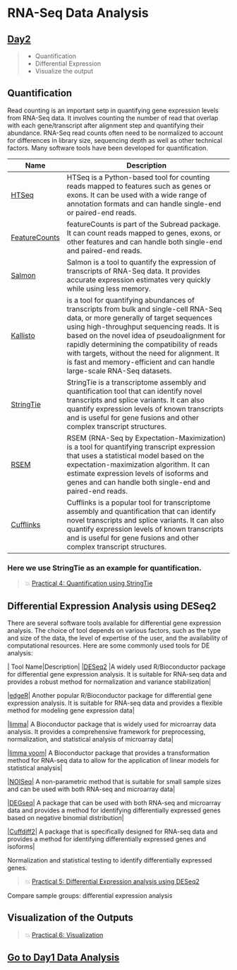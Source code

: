 # RNA-Seq Data Analysis

## [Day2](rna-seq-wes-data-analysis-day2.md)


> -  Quantification
> -  Differential Expression
> -  Visualize the output


## Quantification

Read counting is an important setp in quantifying gene expression levels from RNA-Seq data.  It involves counting the number of read that overlap with each gene/transcript after alignment step and quantifying their abundance.  RNA-Seq read counts often need to be normalized to account for differences in library size, sequencing depth as well as other technical factors.  Many software tools have been developed for quantification.

|Name|Description|
|----|----|
|[HTSeq](https://htseq.readthedocs.io/en/master/index.html) | HTSeq is a Python-based tool for counting reads mapped to features such as genes or exons. It can be used with a wide range of annotation formats and can handle single-end or paired-end reads.|
|[FeatureCounts](https://subread.sourceforge.net/featureCounts.html) | featureCounts is part of the Subread package. It can count reads mapped to genes, exons, or other features and can handle both single-end and paired-end reads.|
|[Salmon](https://combine-lab.github.io/salmon/)| Salmon is a tool to quantify the expression of transcripts of RNA-Seq data. It provides accurate expression estimates very quickly while using less memory.|
|[Kallisto](https://pachterlab.github.io/kallisto/about)|is a tool for quantifying abundances of transcripts from bulk and single-cell RNA-Seq data, or more generally of target sequences using high-throughput sequencing reads. It is based on the novel idea of pseudoalignment for rapidly determining the compatibility of reads with targets, without the need for alignment. It is fast and memory-efficient and can handle large-scale RNA-Seq datasets.
|[StringTie](https://ccb.jhu.edu/software/stringtie/)|StringTie is a transcriptome assembly and quantification tool that can identify novel transcripts and splice variants. It can also quantify expression levels of known transcripts and is useful for gene fusions and other complex transcript structures.|
|[RSEM](https://deweylab.github.io/RSEM/README.html) |RSEM (RNA-Seq by Expectation-Maximization) is a tool for quantifying transcript expression that uses a statistical model based on the expectation-maximization algorithm. It can estimate expression levels of isoforms and genes and can handle both single-end and paired-end reads.|
|[Cufflinks](http://cole-trapnell-lab.github.io/cufflinks/)|Cufflinks is a popular tool for transcriptome assembly and quantification that can identify novel transcripts and splice variants. It can also quantify expression levels of known transcripts and is useful for gene fusions and other complex transcript structures.|


### Here we use StringTie as an example for quantification.

> :boom: [Practical 4: Quantification using StringTie](practical-expression-quantification.md)



## Differential Expression Analysis using DESeq2

There are several software tools available for differential gene expression analysis. The choice of tool depends on various factors, such as the type and size of the data, the level of expertise of the user, and the availability of computational resources. Here are some commonly used tools for DE analysis:

| Tool Name|Description|
|[DESeq2](https://bioconductor.org/packages/release/bioc/html/DESeq2.html) |A widely used R/Bioconductor package for differential gene expression analysis. It is suitable for RNA-seq data and provides a robust method for normalization and variance stabilization|

|[edgeR](https://bioconductor.org/packages/release/bioc/html/edgeR.html)| Another popular R/Bioconductor package for differential gene expression analysis. It is suitable for RNA-seq data and provides a flexible method for modeling gene expression data|

|[limma](https://bioconductor.org/packages/release/bioc/html/limma.html)| A Bioconductor package that is widely used for microarray data analysis. It provides a comprehensive framework for preprocessing, normalization, and statistical analysis of microarray data|

|[limma voom](https://ucdavis-bioinformatics-training.github.io/2018-June-RNA-Seq-Workshop/thursday/DE.html)| A Bioconductor package that provides a transformation method for RNA-seq data to allow for the application of linear models for statistical analysis|

|[NOISeq](https://bioconductor.org/packages/release/bioc/html/NOISeq.html)| A non-parametric method that is suitable for small sample sizes and can be used with both RNA-seq and microarray data|

|[DEGseq](https://bioconductor.org/packages/release/bioc/html/DEGseq.html)| A package that can be used with both RNA-seq and microarray data and provides a method for identifying differentially expressed genes based on negative binomial distribution|

|[Cuffdiff2](https://chipster.csc.fi/manual/cuffdiff2.html)| A package that is specifically designed for RNA-seq data and provides a method for identifying differentially expressed genes and isoforms|


Normalization and statistical testing to identify differentially expressed genes.

> :boom: [Practical 5: Differential Expression analysis using DESeq2](analyzing-RNA-seq-data-with-DESeq2.md)

Compare sample groups: differential expression analysis


## Visualization of the Outputs

> :boom: [Practical 6: Visualization](analyzing-RNA-seq-data-with-DESeq2-data-visualization.md)

## [Go to Day1 Data Analysis](rna-seq-wes-data-analysis-day1.md)
